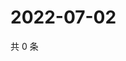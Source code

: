 # 2022-07-02

共 0 条

<!-- BEGIN WEIBO -->
<!-- 最后更新时间 Sat Jul 02 2022 05:00:57 GMT+0800 (China Standard Time) -->

<!-- END WEIBO -->
